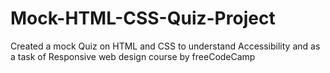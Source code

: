 # Mock-HTML-CSS-Quiz-Project
Created a mock Quiz on HTML and CSS to understand Accessibility and as a task of Responsive web design course by freeCodeCamp
